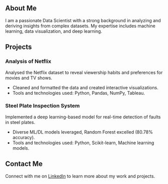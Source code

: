 
## About Me
I am a passionate Data Scientist with a strong background in analyzing and deriving insights from complex datasets. My expertise includes machine learning, data visualization, and deep learning. 

## Projects

### Analysis of Netflix
Analysed the Netflix dataset to reveal viewership habits and preferences for movies and TV shows. 
- Cleaned and formatted the data and created interactive visualizations.
- Tools and technologies used: Python, Pandas, NumPy, Tableau.


### Steel Plate Inspection System
Implemented a deep learning-based model for real-time detection of faults in steel plates.
- Diverse ML/DL models leveraged, Random Forest excelled (80.78% accuracy).
- Tools and technologies used: Python, Scikit-learn, Machine learning models.


## Contact Me
Connect with me on [LinkedIn](https://www.linkedin.com/in/pranesh-narasimhan) to learn more about my work and projects.

